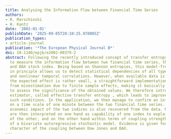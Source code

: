 ```yaml
---
title: Analysing the Information Flow between Financial Time Series
authors:
- R. Marschinski
- H. Kantz
date: '2002-01-01'
publishDate: '2025-09-05T20:10:25.970005Z'
publication_types:
- article-journal
publication: '*The European Physical Journal B*'
doi: 10.1140/epjb/e2002-00379-2
abstract: Following the recently introduced concept of transfer entropy , we attempt
  to measure the information flow between two financial time series, the Dow Jones
  and DAX stock index. Being based on Shannon entropies, this model-free approach
  in principle allows us to detect statistical dependencies of all types, i.e. linear
  and nonlinear temporal correlations. However, when available data is limited and
  the expected effect is rather small, a straightforward implementation suffers badly
  from misestimation due to finite sample effects, making it basically impossible
  to assess the significance of the obtained values. We therefore introduce a modified
  estimator, called effective transfer entropy , which leads to improved results in
  such conditions. In the application, we then manage to confirm an information transfer
  on a time scale of one minute between the two financial time series. The different
  economic impact of the two indices is also recovered from the data. Numerical results
  are then interpreted on one hand as capability of one index to explain future observations
  of the other, and on the other hand within terms of coupling strengths in the framework
  of a bivariate autoregressive stochastic model. Evidence is given for a nonlinear
  character of the coupling between Dow Jones and DAX.
---
```

